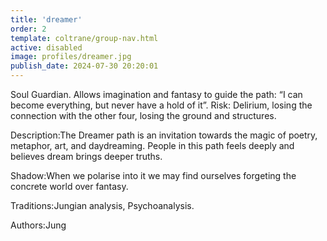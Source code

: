 ```yaml
---
title: 'dreamer'
order: 2
template: coltrane/group-nav.html
active: disabled
image: profiles/dreamer.jpg
publish_date: 2024-07-30 20:20:01
---
```

Soul Guardian. Allows imagination and fantasy to guide the path: “I can become everything, but never have a hold of it”.
Risk: Delirium, losing the connection with the other four, losing the ground and structures.

Description:The Dreamer path is an invitation towards the magic of poetry, metaphor, art, and daydreaming. People in this path feels deeply and believes dream brings deeper truths.

Shadow:When we polarise into it we may find ourselves forgeting the concrete world over fantasy.

Traditions:Jungian analysis, Psychoanalysis.

Authors:Jung